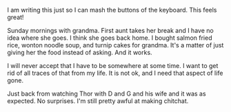 I am writing this just so I can mash the buttons of the keyboard. This feels great!

Sunday mornings with grandma. First aunt takes her break and I have no idea where she goes. I think she goes back home. I bought salmon fried rice, wonton noodle soup, and turnip cakes for grandma. It's a matter of just giving her the food instead of asking. And it works.

I will never accept that I have to be somewhere at some time. I want to get rid of all traces of that from my life. It is not ok, and I need that aspect of life gone.

Just back from watching Thor with D and G and his wife and it was as expected. No surprises. I'm still pretty awful at making chitchat.
